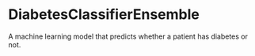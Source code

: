 # DiabetesClassifierEnsemble
A machine learning model that predicts whether a patient has diabetes or not.
